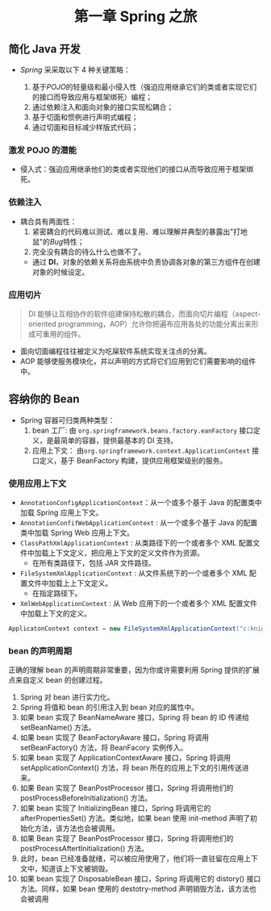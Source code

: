 # <center> 第一章 Spring 之旅 </center>

## 简化 Java 开发

- _Spring_ 采采取以下 4 种关键策略：

  1. 基于*POJO*的轻量级和最小侵入性（强迫应用继承它们的类或者实现它们的接口而导致应用与框架绑死）编程；
  2. 通过依赖注入和面向对象的接口实现松耦合；
  3. 基于切面和惯例进行声明式编程；
  4. 通过切面和目标减少样版式代码；

### 激发 POJO 的潜能

- 侵入式：强迫应用继承他们的类或者实现他们的接口从而导致应用于框架绑死。

### 依赖注入

- 耦合具有两面性：
  1. 紧密耦合的代码难以测试、难以复用、难以理解并典型的暴露出"打地鼠"的*Bug*特性；
  2. 完全没有耦合的待么什么也做不了。
  - 通过 **DI**，对象的依赖关系将由系统中负责协调各对象的第三方组件在创建对象的时候设定。

### 应用切片

> DI 能够让互相协作的软件组建保持松散的耦合，而面向切片编程（aspect-oriented programming，AOP）允许你把遍布应用各处的功能分离出来形成可重用的组件。

- 面向切面编程往往被定义为吃屎软件系统实现关注点的分离。
- AOP 能够使服务模块化，并以声明的方式将它们应用到它们需要影响的组件中。

## 容纳你的 Bean

- Spring 容器可归类两种类型：
  1. bean 工厂: 由 `org.springframework.beans.factory.eanFactory` 接口定义，是最简单的容器，提供最基本的 DI 支持。
  2. 应用上下文： 由`org.springframework.context.ApplicationContext` 接口定义，基于 BeanFactory 构建，提供应用框架级别的服务。

### 使用应用上下文

- `AnnotationConfigApplicationContext`：从一个或多个基于 Java 的配置类中加载 Spring 应用上下文。
- `AnnotationConfifWebApplicationContext` : 从一个或多个基于 Java 的配置类中加载 Spring Web 应用上下文。
- `ClassPathXmlApplicationContext` : 从类路径下的一个或者多个 XML 配置文件中加载上下文定义，把应用上下文的定义文件作为资源。
  - 在所有类路径下，包括 JAR 文件路径。
- `FileSystemXmlApplicationContext` : 从文件系统下的一个或者多个 XML 配置文件中加载上上下文定义。
  - 在指定路径下。
- `XmlWebApplicationContext` : 从 Web 应用下的一个或者多个 XML 配置文件中加载上下文的定义。

```java
ApplicatonContext context = new FileSystemXmlApplicationContext("c:knight.xml");
```

### bean 的声明周期

正确的理解 bean 的声明周期非常重要，因为你或许需要利用 Spring 提供的扩展点来自定义 bean 的创建过程。

1. Spring 对 bean 进行实力化。
2. Spring 将值和 bean 的引用注入到 bean 对应的属性中。
3. 如果 bean 实现了 BeanNameAware 接口，Spring 将 bean 的 ID 传递给 setBeanName() 方法。
4. 如果 bean 实现了 BeanFactoryAware 接口，Spring 将调用 setBeanFactory() 方法，将 BeanFacory 实例传入。
5. 如果 bean 实现了 ApplicationContextAware 接口，Spring 将调用 setApplicationContext() 方法，将 bean 所在的应用上下文的引用传送进来。
6. 如果 Bean 实现了 BeanPostProcessor 接口，Spring 将调用他们的 postProcessBeforeInitialization() 方法。
7. 如果 bean 实现了 InitializingBean 接口，Spring 将调用它的 afterPropertiesSet() 方法。类似地，如果 bean 使用 init-method 声明了初始化方法，该方法也会被调用。
8. 如果 Bean 实现了 BeanPostProcessor 接口，Spring 将调用他们的 postProcessAftertInitialization() 方法。
9. 此时，bean 已经准备就绪，可以被应用使用了，他们将一直驻留在应用上下文中，知道该上下文被销毁。
10. 如果 bean 实现了 DisposableBean 接口，Spring 将调用它的 distory() 接口方法。同样，如果 bean 使用的 destotry-method 声明销毁方法，该方法也会被调用
